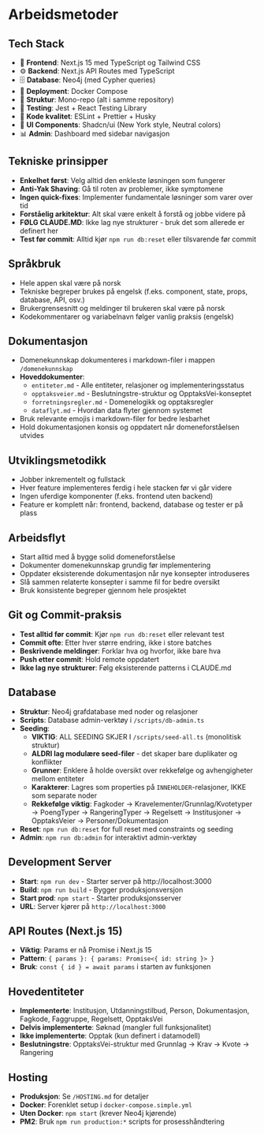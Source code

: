 # Arbeidsmetoder

## Tech Stack

- 🎨 **Frontend**: Next.js 15 med TypeScript og Tailwind CSS
- ⚙️ **Backend**: Next.js API Routes med TypeScript
- 🗄️ **Database**: Neo4j (med Cypher queries)
- 🐳 **Deployment**: Docker Compose
- 📁 **Struktur**: Mono-repo (alt i samme repository)
- 🧪 **Testing**: Jest + React Testing Library
- 📝 **Kode kvalitet**: ESLint + Prettier + Husky
- 🎨 **UI Components**: Shadcn/ui (New York style, Neutral colors)
- 📊 **Admin**: Dashboard med sidebar navigasjon

## Tekniske prinsipper

- **Enkelhet først**: Velg alltid den enkleste løsningen som fungerer
- **Anti-Yak Shaving**: Gå til roten av problemer, ikke symptomene
- **Ingen quick-fixes**: Implementer fundamentale løsninger som varer over tid
- **Forståelig arkitektur**: Alt skal være enkelt å forstå og jobbe videre på
- **FØLG CLAUDE.MD**: Ikke lag nye strukturer - bruk det som allerede er definert her
- **Test før commit**: Alltid kjør `npm run db:reset` eller tilsvarende før commit

## Språkbruk

- Hele appen skal være på norsk
- Tekniske begreper brukes på engelsk (f.eks. component, state, props, database, API, osv.)
- Brukergrensesnitt og meldinger til brukeren skal være på norsk
- Kodekommentarer og variabelnavn følger vanlig praksis (engelsk)

## Dokumentasjon

- Domenekunnskap dokumenteres i markdown-filer i mappen `/domenekunnskap`
- **Hoveddokumenter**:
  - `entiteter.md` - Alle entiteter, relasjoner og implementeringsstatus
  - `opptaksveier.md` - Beslutningstre-struktur og OpptaksVei-konseptet
  - `forretningsregler.md` - Domenelogikk og opptaksregler
  - `dataflyt.md` - Hvordan data flyter gjennom systemet
- Bruk relevante emojis i markdown-filer for bedre lesbarhet
- Hold dokumentasjonen konsis og oppdatert når domeneforståelsen utvides

## Utviklingsmetodikk

- Jobber inkrementelt og fullstack
- Hver feature implementeres ferdig i hele stacken før vi går videre
- Ingen uferdige komponenter (f.eks. frontend uten backend)
- Feature er komplett når: frontend, backend, database og tester er på plass

## Arbeidsflyt

- Start alltid med å bygge solid domeneforståelse
- Dokumenter domenekunnskap grundig før implementering
- Oppdater eksisterende dokumentasjon når nye konsepter introduseres
- Slå sammen relaterte konsepter i samme fil for bedre oversikt
- Bruk konsistente begreper gjennom hele prosjektet

## Git og Commit-praksis

- **Test alltid før commit**: Kjør `npm run db:reset` eller relevant test
- **Commit ofte**: Etter hver større endring, ikke i store batches
- **Beskrivende meldinger**: Forklar hva og hvorfor, ikke bare hva
- **Push etter commit**: Hold remote oppdatert
- **Ikke lag nye strukturer**: Følg eksisterende patterns i CLAUDE.md

## Database

- **Struktur**: Neo4j grafdatabase med noder og relasjoner
- **Scripts**: Database admin-verktøy i `/scripts/db-admin.ts`
- **Seeding**:
  - **VIKTIG**: ALL SEEDING SKJER I `/scripts/seed-all.ts` (monolitisk struktur)
  - **ALDRI lag modulære seed-filer** - det skaper bare duplikater og konflikter
  - **Grunner**: Enklere å holde oversikt over rekkefølge og avhengigheter mellom entiteter
  - **Karakterer**: Lagres som properties på `INNEHOLDER`-relasjoner, IKKE som separate noder
  - **Rekkefølge viktig**: Fagkoder → Kravelementer/Grunnlag/Kvotetyper → PoengTyper → RangeringTyper → Regelsett → Institusjoner → OpptaksVeier → Personer/Dokumentasjon
- **Reset**: `npm run db:reset` for full reset med constraints og seeding
- **Admin**: `npm run db:admin` for interaktivt admin-verktøy

## Development Server

- **Start**: `npm run dev` - Starter server på http://localhost:3000
- **Build**: `npm run build` - Bygger produksjonsversjon
- **Start prod**: `npm start` - Starter produksjonsserver
- **URL**: Server kjører på `http://localhost:3000`

## API Routes (Next.js 15)

- **Viktig**: Params er nå Promise i Next.js 15
- **Pattern**: `{ params }: { params: Promise<{ id: string }> }`
- **Bruk**: `const { id } = await params` i starten av funksjonen

## Hovedentiteter

- **Implementerte**: Institusjon, Utdanningstilbud, Person, Dokumentasjon, Fagkode, Faggruppe, Regelsett, OpptaksVei
- **Delvis implementerte**: Søknad (mangler full funksjonalitet)
- **Ikke implementerte**: Opptak (kun definert i datamodell)
- **Beslutningstre**: OpptaksVei-struktur med Grunnlag → Krav → Kvote → Rangering

## Hosting

- **Produksjon**: Se `/HOSTING.md` for detaljer
- **Docker**: Forenklet setup i `docker-compose.simple.yml`
- **Uten Docker**: `npm start` (krever Neo4j kjørende)
- **PM2**: Bruk `npm run production:*` scripts for prosesshåndtering
